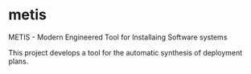 metis
=======

METIS - Modern Engineered Tool for Installaing Software systems

This project develops a tool for the automatic synthesis of deployment plans.
